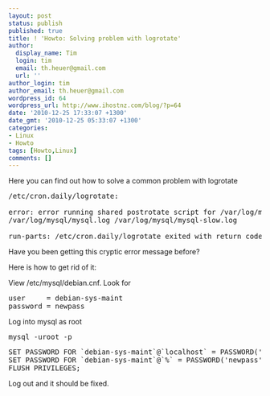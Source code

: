 ```yaml
---
layout: post
status: publish
published: true
title: ! 'Howto: Solving problem with logrotate'
author:
  display_name: Tim
  login: tim
  email: th.heuer@gmail.com
  url: ''
author_login: tim
author_email: th.heuer@gmail.com
wordpress_id: 64
wordpress_url: http://www.ihostnz.com/blog/?p=64
date: '2010-12-25 17:33:07 +1300'
date_gmt: '2010-12-25 05:33:07 +1300'
categories:
- Linux
- Howto
tags: [Howto,Linux]
comments: []
---
```

<p>Here you can find out how to solve a common problem with logrotate</p>

<pre lang="bash">/etc/cron.daily/logrotate:

error: error running shared postrotate script for /var/log/mysql.log
/var/log/mysql/mysql.log /var/log/mysql/mysql-slow.log

run-parts: /etc/cron.daily/logrotate exited with return code 1</pre>
<p>Have you been getting this cryptic error message before?</p>
<p>Here is how to get rid of it:</p>
<p>View /etc/mysql/debian.cnf. Look for</p>
<pre lang="bash">user     = debian-sys-maint
password = newpass</pre>
<p>Log into mysql as root</p>
<pre lang="bash">mysql -uroot -p</pre>
<pre lang="mysql">SET PASSWORD FOR `debian-sys-maint`@`localhost` = PASSWORD('newpass');
SET PASSWORD FOR `debian-sys-maint`@`%` = PASSWORD('newpass');
FLUSH PRIVILEGES;</pre>
<p>Log out and it should be fixed.</p>
